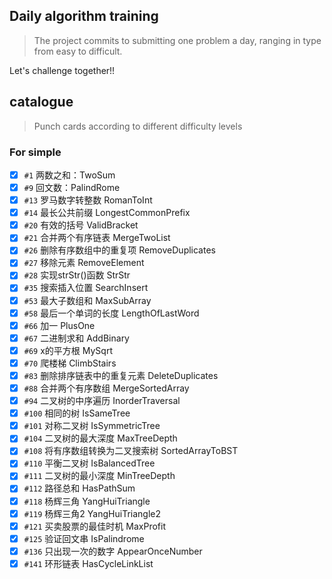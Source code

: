 ## Daily algorithm training

> The project commits to submitting one problem
> a day, ranging in type from easy to difficult.

Let's challenge together!!

## catalogue

> Punch cards according to different difficulty levels

### For simple

- [x] `#1` 两数之和：TwoSum
- [x] `#9` 回文数：PalindRome
- [x] `#13` 罗马数字转整数 RomanToInt
- [x] `#14` 最长公共前缀 LongestCommonPrefix
- [x] `#20` 有效的括号 ValidBracket
- [x] `#21` 合并两个有序链表 MergeTwoList
- [x] `#26` 删除有序数组中的重复项 RemoveDuplicates
- [x] `#27` 移除元素 RemoveElement
- [x] `#28` 实现strStr()函数 StrStr
- [x] `#35` 搜索插入位置 SearchInsert
- [x] `#53` 最大子数组和 MaxSubArray
- [x] `#58` 最后一个单词的长度 LengthOfLastWord
- [x] `#66` 加一 PlusOne
- [x] `#67` 二进制求和 AddBinary
- [x] `#69` x的平方根 MySqrt
- [x] `#70` 爬楼梯 ClimbStairs
- [x] `#83` 删除排序链表中的重复元素 DeleteDuplicates
- [x] `#88` 合并两个有序数组 MergeSortedArray
- [x] `#94` 二叉树的中序遍历 InorderTraversal
- [x] `#100` 相同的树 IsSameTree
- [x] `#101` 对称二叉树 IsSymmetricTree
- [x] `#104` 二叉树的最大深度 MaxTreeDepth
- [x] `#108` 将有序数组转换为二叉搜索树 SortedArrayToBST
- [x] `#110` 平衡二叉树 IsBalancedTree
- [x] `#111` 二叉树的最小深度 MinTreeDepth
- [x] `#112` 路径总和 HasPathSum
- [x] `#118` 杨辉三角 YangHuiTriangle
- [x] `#119` 杨辉三角2 YangHuiTriangle2
- [x] `#121` 买卖股票的最佳时机 MaxProfit
- [x] `#125` 验证回文串 IsPalindrome
- [x] `#136` 只出现一次的数字 AppearOnceNumber
- [x] `#141` 环形链表 HasCycleLinkList
